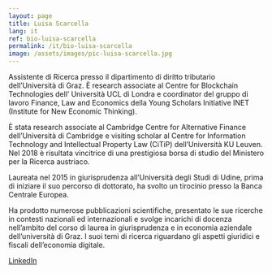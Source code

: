 ```yaml
---
layout: page
title: Luisa Scarcella
lang: it
ref: bio-luisa-scarcella
permalink: /it/bio-luisa-scarcella
image: /assets/images/pic-luisa-scarcella.jpg
---
```


Assistente di Ricerca presso il dipartimento di diritto tributario dell’Università di Graz. È research associate al Centre for Blockchain Technologies dell’ Università UCL di Londra e coordinator del gruppo di lavoro Finance, Law and Economics della Young Scholars Initiative INET (Institute for New Economic Thinking).

È stata research associate al Cambridge Centre for Alternative Finance dell’Università di Cambridge e visiting scholar al Centre for Information Technology and Intellectual Property Law (CiTiP) dell’Università KU Leuven. Nel 2018 è risultata vincitrice di una prestigiosa borsa di studio del Ministero per la Ricerca austriaco.

Laureata nel 2015 in giurisprudenza all’Università degli Studi di Udine, prima di iniziare il suo percorso di dottorato, ha svolto un tirocinio presso la Banca Centrale Europea.

Ha prodotto numerose pubblicazioni scientifiche, presentato le sue ricerche in contesti nazionali ed internazionali e svolge incarichi di docenza nell’ambito del corso di laurea in giurisprudenza e in economia aziendale dell’università di Graz. I suoi temi di ricerca riguardano gli aspetti giuridici e fiscali dell’economia digitale.

[LinkedIn](https://www.linkedin.com/in/luisa-scarcella-0b6601147/)
